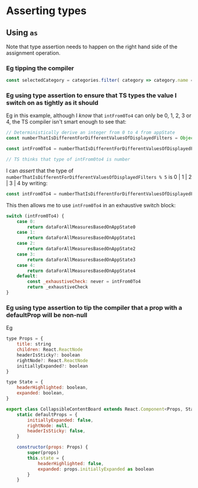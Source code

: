 # Asserting types

## Using `as`

Note that type assertion needs to happen on the right hand side of the assignment operation.

### Eg tipping the compiler

```js
const selectedCategory = categories.filter( category => category.name === props.categoryName )[0] as CategoryWithChildren                           // !! Filter returns an array
```

### Eg using type assertion to ensure that TS types the value I switch on as tightly as it should

Eg in this example, although I _know_ that `intFrom0To4` can only be 0, 1, 2, 3 or 4, the TS compiler isn't smart enough to see that:

```js
// Deterministically derive an integer from 0 to 4 from appState
const numberThatIsDifferentForDifferentValuesOfDisplayedFilters = Object.values(appState.displayedFilters).join().length + Number.parseInt(appState.displayedFilters.duration) + Number.parseInt(appState.displayedFilters.dates)

const intFrom0To4 = numberThatIsDifferentForDifferentValuesOfDisplayedFilters % 5

// TS thinks that type of intFrom0to4 is number
```

I can _assert_ that the type of `numberThatIsDifferentForDifferentValuesOfDisplayedFilters % 5` is 0 | 1 | 2 | 3 | 4 by writing:

```js
const intFrom0To4 = numberThatIsDifferentForDifferentValuesOfDisplayedFilters % 5 as (0 | 1 | 2 | 3 | 4)
```

This then allows me to use `intFrom0To4` in an exhaustive switch block:

```js
switch (intFrom0To4) {
    case 0:
        return dataForAllMeasuresBasedOnAppState0
    case 1:
        return dataForAllMeasuresBasedOnAppState1
    case 2:
        return dataForAllMeasuresBasedOnAppState2
    case 3:
        return dataForAllMeasuresBasedOnAppState3
    case 4:
        return dataForAllMeasuresBasedOnAppState4
    default:
        const _exhaustiveCheck: never = intFrom0To4
        return _exhaustiveCheck
}
```

### Eg using type assertion to tip the compiler that a prop with a defaultProp will be non-null

Eg
```js
type Props = {
    title: string
    children: React.ReactNode
    headerIsSticky?: boolean
    rightNode?: React.ReactNode
    initiallyExpanded?: boolean
}

type State = {
    headerHighlighted: boolean,
    expanded: boolean,
}

export class CollapsibleContentBoard extends React.Component<Props, State> {
    static defaultProps = {
        initiallyExpanded: false,
        rightNode: null,
        headerIsSticky: false,
    }

    constructor(props: Props) {
        super(props)
        this.state = {
            headerHighlighted: false,
            expanded: props.initiallyExpanded as boolean
        }
    }
```
